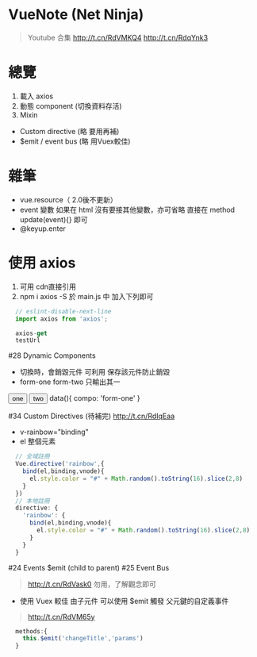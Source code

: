 # VueNote (Net Ninja)
> Youtube 合集 http://t.cn/RdVMKQ4
http://t.cn/RdqYnk3

# 總覽
1. 載入 axios
2. 動態 component (切換資料存活)
3. Mixin

* Custom directive  (略 要用再補)
* $emit / event bus (略 用Vuex較佳)

# 雜筆
  * vue.resource（ 2.0後不更新）
  * event 變數
  如果在 html 沒有要接其他變數，亦可省略
  直接在 method update(event){} 即可
  * @keyup.enter
<!-- --------------------- -->






# 使用 axios
  1. 可用 cdn直接引用
  2. npm i axios -S
  於 main.js 中 加入下列即可
  ```js
    // eslint-disable-next-line
    import axios from 'axios';

    axios-get
    testUrl
  ```
<!-- --------------------- -->

#28 Dynamic Components
  * 切換時，會銷毀元件 
  可利用 <keep-alive></keep-alive> 保存該元件防止銷毀
  * form-one form-two 只輸出其一
  <keep-alive>
    <component v-bind:is="compo"></component>
  </keep-alive>
  <button @click="compo=form-one">one</button>
  <button @click="compo=form-two">two</button>
  data(){ compo: 'form-one' }
<!-- --------------------- -->

#34 Custom Directives (待補完)
  http://t.cn/RdIqEaa
  * v-rainbow="binding"
  * el 整個元素
  ```js
    // 全域註冊
    Vue.directive('rainbow',{
      bind(el,binding,vnode){
        el.style.color = "#" + Math.random().toString(16).slice(2,8)
      }
    })
    // 本地註冊
    directive: {
      'rainbow': {
        bind(el,binding,vnode){
          el.style.color = "#" + Math.random().toString(16).slice(2,8)
        }
      }
    }
  ```
<!-- --------------------- -->

#24 Events  $emit (child to parent)
  #25 Event Bus
  > http://t.cn/RdVask0
  勿用，了解觀念即可
  * 使用 Vuex 較佳
  由子元件 可以使用 $emit 觸發 父元鍵的自定義事件
  > http://t.cn/RdVM65y
  ```js
    methods:{
      this.$emit('changeTitle','params')
    }
  ```
<!-- --------------------- -->